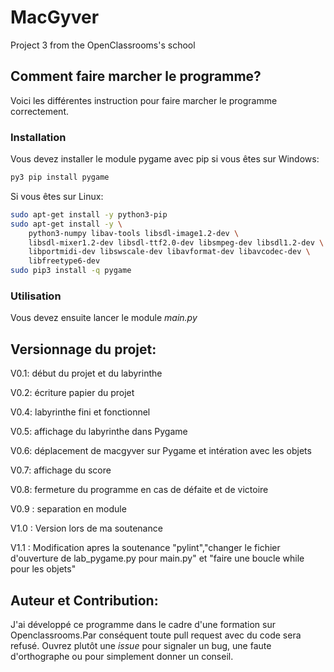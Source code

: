 # MacGyver
Project 3 from the OpenClassrooms's school

## Comment faire marcher le programme?
Voici les différentes instruction pour faire marcher le programme correctement.
### Installation 
Vous devez installer le module pygame avec pip si vous êtes sur Windows:
```bash
py3 pip install pygame
```
Si vous êtes sur Linux:
```bash
sudo apt-get install -y python3-pip
sudo apt-get install -y \
    python3-numpy libav-tools libsdl-image1.2-dev \
    libsdl-mixer1.2-dev libsdl-ttf2.0-dev libsmpeg-dev libsdl1.2-dev \
    libportmidi-dev libswscale-dev libavformat-dev libavcodec-dev \
    libfreetype6-dev
sudo pip3 install -q pygame
```
### Utilisation 
Vous devez ensuite lancer le module _main.py_



## Versionnage du projet:

V0.1: début du projet et du labyrinthe

V0.2: écriture papier du projet

V0.4: labyrinthe fini et fonctionnel

V0.5: affichage du labyrinthe dans Pygame

V0.6: déplacement de macgyver sur Pygame et intération avec les objets

V0.7: affichage du score

V0.8: fermeture du programme en cas de défaite et de victoire

V0.9 : separation en module

V1.0 : Version lors de ma soutenance

V1.1 : Modification apres la soutenance "pylint","changer le fichier d'ouverture de lab_pygame.py pour main.py" et "faire une boucle while pour les objets"

## Auteur et Contribution:

J'ai développé ce programme dans le cadre d'une formation sur Openclassrooms.Par conséquent toute pull request avec du code sera refusé.
Ouvrez plutôt une _issue_ pour signaler un bug, une faute d'orthographe ou pour simplement donner un conseil.


